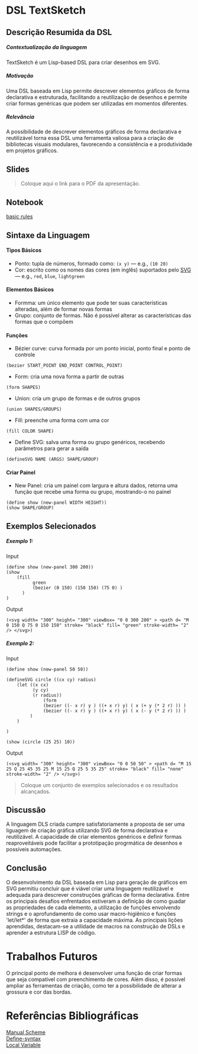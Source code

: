 # DSL TextSketch

## Descrição Resumida da DSL
##### Contextualização da linguagem
TextSketch é um Lisp-based DSL para criar desenhos em SVG.
##### Motivação
Uma DSL baseada em Lisp permite descrever elementos gráficos de forma declarativa e estruturada, facilitando a reutilização de desenhos e permite criar formas genéricas que podem ser utilizadas em momentos diferentes.
##### Relevância
A possibilidade de descrever elementos gráficos de forma declarativa e reutilizável torna essa DSL uma ferramenta valiosa para a criação de bibliotecas visuais modulares, favorecendo a consistência e a produtividade em projetos gráficos.

## Slides

> Coloque aqui o link para o PDF da apresentação.

## Notebook

[basic rules](notebook/basic_rules.ipynb)

## Sintaxe da Linguagem

#### Tipos Básicos
- Ponto: tupla de números, formado como: `(x y)` — e.g., `(10 20)` 
- Cor: escrito como os nomes das cores (em inglês) suportados pelo [SVG](https://www.w3.org/TR/SVG11/types.html#ColorKeywords) — e.g., `red`, `blue`, `lightgreen`
#### Elementos Básicos
- Formma: um único elemento que pode ter suas características alteradas, além de formar novas formas
- Grupo: conjunto de formas. Não é possível alterar as características das formas que o compõem
#### Funções
- Bézier curve: curva formada por um ponto inicial, ponto final e ponto de controle
```
(bezier START_POINT END_POINT CONTROL_POINT)
```
- Form: cria uma nova forma a partir de outras
```
(form SHAPES)
```
- Union: cria um grupo de formas e de outros grupos
```
(union SHAPES/GROUPS)
```
- Fill: preenche uma forma com uma cor
```
(fill COLOR SHAPE)
```
- Define SVG: salva uma forma ou grupo genéricos, recebendo parâmetros para gerar a saída
```
(defineSVG NAME (ARGS) SHAPE/GROUP)
```
#### Criar Painel
- New Panel: cria um painel com largura e altura dados, retorna uma função que recebe uma forma ou grupo, mostrando-o no painel
```
(define show (new-panel WIDTH HEIGHT))
(show SHAPE/GROUP)
```
## Exemplos Selecionados
##### Exemplo 1:
Input
```
(define show (new-panel 300 200))
(show 
    (fill 
          green
          (bezier (0 150) (150 150) (75 0) )
      )
)
```
Output
```
(<svg width= "300" height= "300" viewBox= "0 0 300 200" > <path d= "M 0 150 Q 75 0 150 150" stroke= "black" fill= "green" stroke-width= "2" /> </svg>)
```
##### Exemplo 2:
Input
```
(define show (new-panel 50 50))

(defineSVG circle ((cx cy) radius)
    (let ((x cx)
          (y cy)
          (r radius))
              (form
              (bezier ((- x r) y ) ((+ x r) y) ( x (+ y (* 2 r) )) )
              (bezier ((- x r) y ) ((+ x r) y) ( x (- y (* 2 r) )) )
         )
    )

)

(show (circle (25 25) 10))
```
Output
```
(<svg width= "300" height= "300" viewBox= "0 0 50 50" > <path d= "M 15 25 Q 25 45 35 25 M 15 25 Q 25 5 35 25" stroke= "black" fill= "none" stroke-width= "2" /> </svg>)
```

> Coloque um conjunto de exemplos selecionados e os resultados alcançados.

## Discussão

A linguagem DLS criada cumpre satisfatoriamente a proposta de ser uma liguagem de criação gráfica utilizando SVG de forma declarativa e reutilizável.
A capacidade de criar elementos genéricos e definir formas reaproveitáveis pode facilitar a prototipação progrmática de desenhos e possíveis automações.

## Conclusão

O desenvolvimento da DSL baseada em Lisp para geração de gráficos em SVG permitiu concluir que é viável criar uma linguagem reutilizável e adequada para descrever construções gráficas de forma declarativa. Entre os principais desafios enfrentados estiveram a definição de como guadar as propriedades de cada elemento, a utilização de funções envolvendo strings e o aprofundamento de como usar macro-higiênico e funções 'let/let*' de forma que extraia a capacidade máxima. As principais lições aprendidas, destacam-se a utilidade de macros na construção de DSLs e aprender a estrutura LISP de código.

# Trabalhos Futuros

O principal ponto de melhora é desenvolver uma função de criar formas que seja compatível com preenchimento de cores.
Além disso, é possível ampliar as ferramentas de criação, como ter a possibilidade de alterar a grossura e cor das bordas.

# Referências Bibliográficas

[Manual Scheme](https://man.scheme.org/) </br>
[Define-syntax](https://www.gnu.org/software/guile/manual/html_node/Syntax-Rules.html) </br>
[Local Variable](https://www.gnu.org/software/guile/manual/html_node/Local-Bindings.html) </br>
